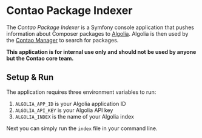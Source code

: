 # Contao Package Indexer

The *Contao Package Indexer* is a Symfony console application that
pushes information about Composer packages to [Algolia]. Algolia is then
used by the [Contao Manager] to search for packages.

**This application is for internal use only and should not**
**be used by anyone but the Contao core team.**


## Setup & Run

The application requires three environment variables to run:

 1. `ALGOLIA_APP_ID` is your Algolia application ID
 2. `ALGOLIA_API_KEY` is your Algolia API key
 2. `ALGOLIA_INDEX` is the name of your Algolia index

Next you can simply run the `index` file in your command line.


[Algolia]: https://www.algolia.com
[Contao Manager]: https://github.com/contao/contao-manager
